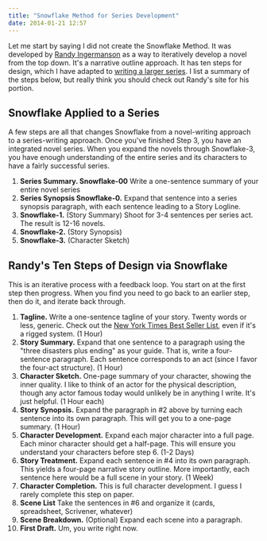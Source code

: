 ```yaml
---
title: "Snowflake Method for Series Development"
date: 2014-01-21 12:57
---
```


Let me start by saying I did not create the Snowflake Method. It was developed by [Randy Ingermanson](http://www.advancedfictionwriting.com/articles/snowflake-method/) as a way to iteratively develop a novel from the top down. It's a narrative outline approach. It has ten steps for design, which I have adapted to [writing a larger series](/writing/heroes-for-more-than-one-season). I list a summary of the steps below, but really think you should check out Randy's site for his portion.

## Snowflake Applied to a Series

A few steps are all that changes Snowflake from a novel-writing approach to a series-writing approach. Once you've finished Step 3, you have an integrated novel series. When you expand the novels through Snowflake-3, you have enough understanding of the entire series and its characters to have a fairly successful series.

1. **Series Summary. Snowflake-00** Write a one-sentence summary of your entire novel series
2. **Series Synopsis Snowflake-0.** Expand that sentence into a series synopsis paragraph, with each sentence leading to a Story Logline.
3. **Snowflake-1.** (Story Summary) Shoot for 3-4 sentences per series act. The result is 12-16 novels.
4. **Snowflake-2.** (Story Synopsis)
5. **Snowflake-3.** (Character Sketch)

## Randy's Ten Steps of Design via Snowflake

This is an iterative process with a feedback loop. You start on at the first step then progress. When you find you need to go back to an earlier step, then do it, and iterate back through.

1. **Tagline.** Write a one-sentence tagline of your story. Twenty words or less, generic. Check out the [New York Times Best Seller List](http://www.nytimes.com/books/best-sellers/hardcover-fiction/), even if it's a rigged system. (1 Hour)
2. **Story Summary.** Expand that one sentence to a paragraph using the "three disasters plus ending" as your guide. That is, write a four-sentence paragraph. Each sentence corresponds to an act (since I favor the four-act structure). (1 Hour)
3. **Character Sketch.** One-page summary of your character, showing the inner quality. I like to think of an actor for the physical description, though any actor famous today would unlikely be in anything I write. It's just helpful. (1 Hour each)
4. **Story Synopsis.** Expand the paragraph in #2 above by turning each sentence into its own paragraph. This will get you to a one-page summary. (1 Hour)
5. **Character Development.** Expand each major character into a full page. Each minor character should get a half-page. This will ensure you understand your characters before step 6. (1-2 Days)
6. **Story Treatment.** Expand each sentence in #4 into its own paragraph. This yields a four-page narrative story outline. More importantly, each sentence here would be a full scene in your story. (1 Week)
7. **Character Completion.** This is full character development. I guess I rarely complete this step on paper.
8. **Scene List** Take the sentences in #6 and organize it (cards, spreadsheet, Scrivener, whatever)
9. **Scene Breakdown.** (Optional) Expand each scene into a paragraph.
10. **First Draft.** Um, you write right now.



